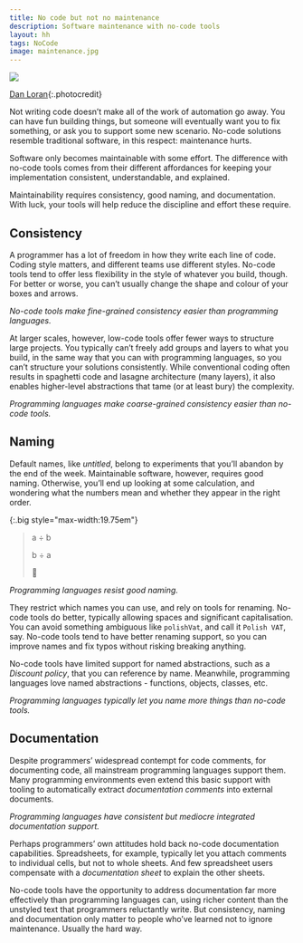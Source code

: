 ```yaml
---
title: No code but not no maintenance
description: Software maintenance with no-code tools
layout: hh
tags: NoCode
image: maintenance.jpg
---
```


![](maintenance.jpg)

[Dan Loran](https://unsplash.com/photos/B3j2ejPxe9c){:.photocredit}

Not writing code doesn’t make all of the work of automation go away.
You can have fun building things, but someone will eventually want you to fix something, or ask you to support some new scenario.
No-code solutions resemble traditional software, in this respect: maintenance hurts.

Software only becomes maintainable with some effort.
The difference with no-code tools comes from their different affordances for keeping your implementation consistent, understandable, and explained.

Maintainability requires consistency, good naming, and documentation.
With luck, your tools will help reduce the discipline and effort these require.

## Consistency

A programmer has a lot of freedom in how they write each line of code.
Coding style matters, and different teams use different styles.
No-code tools tend to offer less flexibility in the style of whatever you build, though.
For better or worse, you can’t usually change the shape and colour of your boxes and arrows.

_No-code tools make fine-grained consistency easier than programming languages._

At larger scales, however, low-code tools offer fewer ways to structure large projects.
You typically can’t freely add groups and layers to what you build, in the same way that you can with programming languages, so you can’t structure your solutions consistently.
While conventional coding often results in spaghetti code and lasagne architecture (many layers),
it also enables higher-level abstractions that tame (or at least bury) the complexity.

_Programming languages make coarse-grained consistency easier than no-code tools._

## Naming

Default names, like _untitled_, belong to experiments that you’ll abandon by the end of the week.
Maintainable software, however, requires good naming.
Otherwise, you’ll end up looking at some calculation, and wondering what the numbers mean and whether they appear in the right order.

{:.big style="max-width:19.75em"}
> a ÷ b
> 
> b ÷ a
>
> 🤔

_Programming languages resist good naming._

They restrict which names you can use, and rely on tools for renaming.
No-code tools do better, typically allowing spaces and significant capitalisation.
You can avoid something ambiguous like `polishVat`, and call it `Polish VAT`, say.
No-code tools tend to have better renaming support, so you can improve names and fix typos without risking breaking anything.

No-code tools have limited support for named abstractions, such as a _Discount policy_, that you can reference by name.
Meanwhile, programming languages love named abstractions - functions, objects, classes, etc.

_Programming languages typically let you name more things than no-code tools._

## Documentation

Despite programmers’ widespread contempt for code comments, for documenting code, all mainstream programming languages support them.
Many programming environments even extend this basic support with tooling to automatically extract _documentation comments_ into external documents.

_Programming languages have consistent but mediocre integrated documentation support._

Perhaps programmers’ own attitudes hold back no-code documentation capabilities.
Spreadsheets, for example, typically let you attach comments to individual cells, but not to whole sheets.
And few spreadsheet users compensate with a _documentation sheet_ to explain the other sheets.

No-code tools have the opportunity to address documentation far more effectively than programming languages can, using richer content than the unstyled text that programmers reluctantly write.
But consistency, naming and documentation only matter to people who’ve learned not to ignore maintenance.
Usually the hard way.
